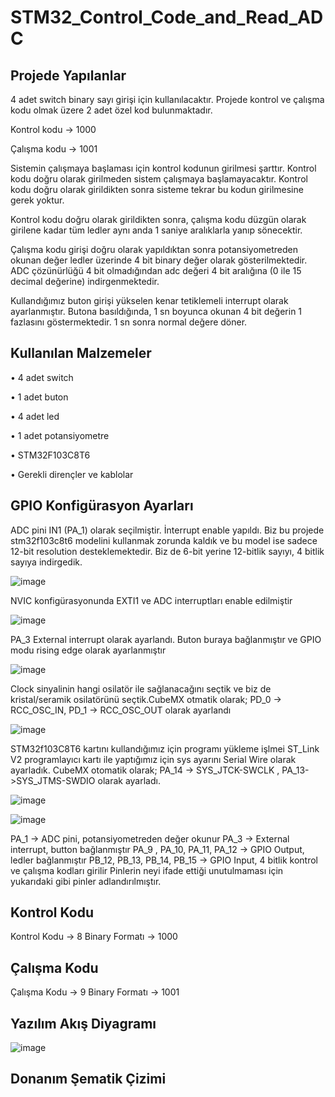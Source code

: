 # STM32_Control_Code_and_Read_ADC
## Projede Yapılanlar
4 adet switch binary sayı girişi için kullanılacaktır. Projede kontrol ve çalışma
kodu olmak üzere 2 adet özel kod bulunmaktadır.

Kontrol kodu -> 1000

Çalışma kodu -> 1001

Sistemin çalışmaya başlaması için kontrol kodunun girilmesi şarttır. Kontrol kodu doğru
olarak girilmeden sistem çalışmaya başlamayacaktır. Kontrol kodu doğru olarak
girildikten sonra sisteme tekrar bu kodun girilmesine gerek yoktur.

Kontrol kodu doğru olarak girildikten sonra, çalışma kodu düzgün olarak girilene kadar
tüm ledler aynı anda 1 saniye aralıklarla yanıp sönecektir.

Çalışma kodu girişi doğru olarak yapıldıktan sonra potansiyometreden okunan değer ledler
üzerinde 4 bit binary değer olarak gösterilmektedir. ADC çözünürlüğü 4 bit olmadığından
adc değeri 4 bit aralığına (0 ile 15 decimal değerine) indirgenmektedir.

Kullandığımız buton girişi yükselen kenar tetiklemeli interrupt olarak ayarlanmıştır.
Butona basıldığında, 1 sn boyunca okunan 4 bit değerin 1 fazlasını göstermektedir.
1 sn sonra normal değere döner.

## Kullanılan Malzemeler
• 4 adet switch

• 1 adet buton

• 4 adet led

• 1 adet potansiyometre

• STM32F103C8T6

• Gerekli dirençler ve kablolar

## GPIO Konfigürasyon Ayarları
ADC pini IN1 (PA_1) olarak seçilmiştir. İnterrupt enable yapıldı.
Biz bu projede stm32f103c8t6 modelini kullanmak zorunda kaldık ve bu model ise sadece 12-bit
resolution desteklemektedir. Biz de 6-bit yerine 12-bitlik sayıyı, 4 bitlik sayıya indirgedik.

![image](https://user-images.githubusercontent.com/61049743/94343613-f1779980-0021-11eb-803a-e3a82c0d11fa.png)

NVIC konfigürasyonunda EXTI1 ve ADC interruptları enable edilmiştir

![image](https://user-images.githubusercontent.com/61049743/94343631-153adf80-0022-11eb-8bae-918333780419.png)

PA_3 External interrupt olarak ayarlandı. Buton buraya bağlanmıştır ve GPIO modu rising edge olarak
ayarlanmıştır

![image](https://user-images.githubusercontent.com/61049743/94343659-46b3ab00-0022-11eb-8f12-1e7aa9de8943.png)

Clock sinyalinin hangi osilatör ile sağlanacağını seçtik ve biz de kristal/seramik osilatörünü
seçtik.CubeMX otmatik olarak;
PD_0 -> RCC_OSC_IN, PD_1 -> RCC_OSC_OUT olarak ayarlandı

![image](https://user-images.githubusercontent.com/61049743/94343685-75ca1c80-0022-11eb-9591-9380079363b6.png)

STM32f103C8T6 kartını kullandığımız için programı yükleme işlmei ST_Link V2 programlayıcı kartı ile
yaptığımız için sys ayarını Serial Wire olarak ayarladık. CubeMX otomatik olarak;
PA_14 -> SYS_JTCK-SWCLK , PA_13->SYS_JTMS-SWDIO olarak ayarladı.

![image](https://user-images.githubusercontent.com/61049743/94343705-ac079c00-0022-11eb-95c3-7f51ccd4e872.png)

![image](https://user-images.githubusercontent.com/61049743/94343721-c8a3d400-0022-11eb-9943-89fe4bb8fef7.png)

PA_1 -> ADC pini, potansiyometreden değer okunur
PA_3 -> External interrupt, button bağlanmıştır
PA_9 , PA_10, PA_11, PA_12 -> GPIO Output, ledler bağlanmıştır
PB_12, PB_13, PB_14, PB_15 -> GPIO Input, 4 bitlik kontrol ve çalışma kodları girilir
Pinlerin neyi ifade ettiği unutulmaması için yukarıdaki gibi pinler adlandırılmıştır.

## Kontrol Kodu
Kontrol Kodu -> 8
Binary Formatı -> 1000

## Çalışma Kodu
Çalışma Kodu -> 9
Binary Formatı -> 1001

## Yazılım Akış Diyagramı
![image](https://user-images.githubusercontent.com/61049743/94343825-93e44c80-0023-11eb-901c-60df1bd590bd.png)

## Donanım Şematik Çizimi
